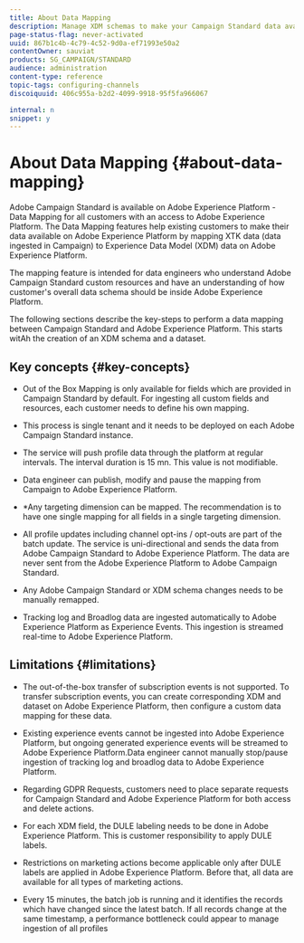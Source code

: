 ```yaml
---
title: About Data Mapping
description: Manage XDM schemas to make your Campaign Standard data available on Adobe Experience Platform.
page-status-flag: never-activated
uuid: 867b1c4b-4c79-4c52-9d0a-ef71993e50a2
contentOwner: sauviat
products: SG_CAMPAIGN/STANDARD
audience: administration
content-type: reference
topic-tags: configuring-channels
discoiquuid: 406c955a-b2d2-4099-9918-95f5fa966067

internal: n
snippet: y
---
```


# About Data Mapping {#about-data-mapping}


Adobe Campaign Standard is available on Adobe Experience Platform - Data Mapping for all customers with an access to Adobe Experience Platform. The Data Mapping features help existing customers to make their data available on Adobe Experience Platform by mapping XTK data (data ingested in Campaign) to Experience Data Model (XDM) data on Adobe Experience Platform.

The mapping feature is intended for data engineers who understand Adobe Campaign Standard custom resources and have an understanding of how customer's overall data schema should be inside Adobe Experience Platform.

The following sections describe the key-steps to perform a data mapping between Campaign Standard and Adobe Experience Platform. This starts witAh the creation of an XDM schema and a dataset.

## Key concepts {#key-concepts}

* Out of the Box Mapping is only available for fields which are provided in Campaign Standard by default. For ingesting all custom fields and resources, each customer needs to define his own mapping.

* This process is single tenant and it needs to be deployed on each Adobe Campaign Standard instance​.

* The service will push profile data through the platform at regular intervals.​ The interval duration is 15 mn. This value is not modifiable.

* Data engineer can publish, modify and pause the mapping from Campaign to Adobe Experience Platform.
* *Any targeting dimension can be mapped. The recommendation is to have one single mapping for all fields in a single targeting dimension.

* All profile updates including channel opt-ins / opt-outs are part of the batch update.
The service is uni-directional and sends the data from Adobe Campaign Standard to Adobe Experience Platform. The data are never sent from the Adobe Experience Platform to Adobe Campaign Standard.

* Any Adobe Campaign Standard or XDM schema changes needs to be manually remapped.​

* Tracking log and Broadlog data are ingested automatically to Adobe Experience Platform as Experience Events. This ingestion is streamed real-time to Adobe Experience Platform.

## Limitations {#limitations}

* The out-of-the-box transfer of subscription events is not supported. To transfer subscription events, you can create corresponding XDM and dataset on Adobe Experience Platform, then configure a custom data mapping for these data.

* Existing experience events cannot be ingested into Adobe Experience Platform, but ongoing generated experience events will be streamed to Adobe Experience Platform.Data engineer cannot manually stop/pause ingestion of tracking log and broadlog data to Adobe Experience Platform.

* Regarding GDPR Requests, customers need to place separate requests for Campaign Standard and Adobe Experience Platform for both access and delete actions.

* For each XDM field, the DULE labeling needs to be done in Adobe Experience Platform. This is customer responsibility to apply DULE labels. 

* Restrictions on marketing actions become applicable only after DULE labels are applied in Adobe Experience Platform. Before that, all data are available for all types of marketing actions.

* Every 15 minutes, the batch job is running and it identifies the records which have changed since the latest batch. If all records change at the same timestamp, a performance bottleneck could appear to manage ingestion of all profiles
